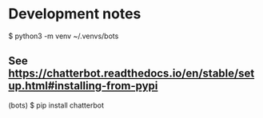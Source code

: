 # Development notes

$ python3 -m venv ~/.venvs/bots

## See https://chatterbot.readthedocs.io/en/stable/setup.html#installing-from-pypi
(bots) $ pip install chatterbot


